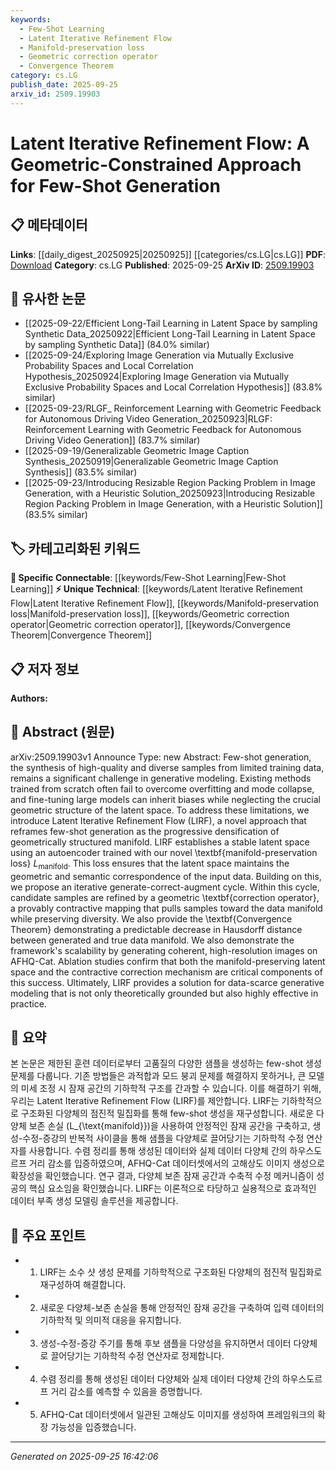 ```yaml
---
keywords:
  - Few-Shot Learning
  - Latent Iterative Refinement Flow
  - Manifold-preservation loss
  - Geometric correction operator
  - Convergence Theorem
category: cs.LG
publish_date: 2025-09-25
arxiv_id: 2509.19903
---
```


<!-- KEYWORD_LINKING_METADATA:
{
  "processed_timestamp": "2025-09-25T16:42:06.789047",
  "vocabulary_version": "1.0",
  "selected_keywords": [
    "Few-Shot Learning",
    "Latent Iterative Refinement Flow",
    "Manifold-preservation loss",
    "Geometric correction operator",
    "Convergence Theorem"
  ],
  "rejected_keywords": [],
  "similarity_scores": {
    "Few-Shot Learning": 0.85,
    "Latent Iterative Refinement Flow": 0.78,
    "Manifold-preservation loss": 0.72,
    "Geometric correction operator": 0.7,
    "Convergence Theorem": 0.68
  },
  "extraction_method": "AI_prompt_based",
  "budget_applied": true,
  "candidates_json": {
    "candidates": [
      {
        "surface": "Few-shot generation",
        "canonical": "Few-Shot Learning",
        "aliases": [
          "Few-shot synthesis"
        ],
        "category": "specific_connectable",
        "rationale": "Few-shot generation is directly related to Few-Shot Learning, which is a trending topic and enhances connectivity with existing knowledge on learning from limited data.",
        "novelty_score": 0.45,
        "connectivity_score": 0.88,
        "specificity_score": 0.8,
        "link_intent_score": 0.85
      },
      {
        "surface": "Latent Iterative Refinement Flow",
        "canonical": "Latent Iterative Refinement Flow",
        "aliases": [
          "LIRF"
        ],
        "category": "unique_technical",
        "rationale": "This is a novel approach introduced in the paper, providing a unique method for few-shot generation.",
        "novelty_score": 0.92,
        "connectivity_score": 0.65,
        "specificity_score": 0.9,
        "link_intent_score": 0.78
      },
      {
        "surface": "Manifold-preservation loss",
        "canonical": "Manifold-preservation loss",
        "aliases": [
          "Manifold loss"
        ],
        "category": "unique_technical",
        "rationale": "This loss function is critical for maintaining geometric and semantic correspondence in the latent space, offering a new technical concept.",
        "novelty_score": 0.85,
        "connectivity_score": 0.6,
        "specificity_score": 0.88,
        "link_intent_score": 0.72
      },
      {
        "surface": "Geometric correction operator",
        "canonical": "Geometric correction operator",
        "aliases": [
          "Correction operator"
        ],
        "category": "unique_technical",
        "rationale": "The operator is a key component of the proposed method, ensuring samples are refined towards the data manifold.",
        "novelty_score": 0.78,
        "connectivity_score": 0.58,
        "specificity_score": 0.85,
        "link_intent_score": 0.7
      },
      {
        "surface": "Convergence Theorem",
        "canonical": "Convergence Theorem",
        "aliases": [
          "Convergence proof"
        ],
        "category": "unique_technical",
        "rationale": "The theorem provides theoretical grounding for the method, ensuring predictable behavior of the model.",
        "novelty_score": 0.7,
        "connectivity_score": 0.55,
        "specificity_score": 0.82,
        "link_intent_score": 0.68
      }
    ],
    "ban_list_suggestions": [
      "synthesis",
      "samples",
      "data manifold"
    ]
  },
  "decisions": [
    {
      "candidate_surface": "Few-shot generation",
      "resolved_canonical": "Few-Shot Learning",
      "decision": "linked",
      "scores": {
        "novelty": 0.45,
        "connectivity": 0.88,
        "specificity": 0.8,
        "link_intent": 0.85
      }
    },
    {
      "candidate_surface": "Latent Iterative Refinement Flow",
      "resolved_canonical": "Latent Iterative Refinement Flow",
      "decision": "linked",
      "scores": {
        "novelty": 0.92,
        "connectivity": 0.65,
        "specificity": 0.9,
        "link_intent": 0.78
      }
    },
    {
      "candidate_surface": "Manifold-preservation loss",
      "resolved_canonical": "Manifold-preservation loss",
      "decision": "linked",
      "scores": {
        "novelty": 0.85,
        "connectivity": 0.6,
        "specificity": 0.88,
        "link_intent": 0.72
      }
    },
    {
      "candidate_surface": "Geometric correction operator",
      "resolved_canonical": "Geometric correction operator",
      "decision": "linked",
      "scores": {
        "novelty": 0.78,
        "connectivity": 0.58,
        "specificity": 0.85,
        "link_intent": 0.7
      }
    },
    {
      "candidate_surface": "Convergence Theorem",
      "resolved_canonical": "Convergence Theorem",
      "decision": "linked",
      "scores": {
        "novelty": 0.7,
        "connectivity": 0.55,
        "specificity": 0.82,
        "link_intent": 0.68
      }
    }
  ]
}
-->

# Latent Iterative Refinement Flow: A Geometric-Constrained Approach for Few-Shot Generation

## 📋 메타데이터

**Links**: [[daily_digest_20250925|20250925]] [[categories/cs.LG|cs.LG]]
**PDF**: [Download](https://arxiv.org/pdf/2509.19903.pdf)
**Category**: cs.LG
**Published**: 2025-09-25
**ArXiv ID**: [2509.19903](https://arxiv.org/abs/2509.19903)

## 🔗 유사한 논문
- [[2025-09-22/Efficient Long-Tail Learning in Latent Space by sampling Synthetic Data_20250922|Efficient Long-Tail Learning in Latent Space by sampling Synthetic Data]] (84.0% similar)
- [[2025-09-24/Exploring Image Generation via Mutually Exclusive Probability Spaces and Local Correlation Hypothesis_20250924|Exploring Image Generation via Mutually Exclusive Probability Spaces and Local Correlation Hypothesis]] (83.8% similar)
- [[2025-09-23/RLGF_ Reinforcement Learning with Geometric Feedback for Autonomous Driving Video Generation_20250923|RLGF: Reinforcement Learning with Geometric Feedback for Autonomous Driving Video Generation]] (83.7% similar)
- [[2025-09-19/Generalizable Geometric Image Caption Synthesis_20250919|Generalizable Geometric Image Caption Synthesis]] (83.5% similar)
- [[2025-09-23/Introducing Resizable Region Packing Problem in Image Generation, with a Heuristic Solution_20250923|Introducing Resizable Region Packing Problem in Image Generation, with a Heuristic Solution]] (83.5% similar)

## 🏷️ 카테고리화된 키워드
**🔗 Specific Connectable**: [[keywords/Few-Shot Learning|Few-Shot Learning]]
**⚡ Unique Technical**: [[keywords/Latent Iterative Refinement Flow|Latent Iterative Refinement Flow]], [[keywords/Manifold-preservation loss|Manifold-preservation loss]], [[keywords/Geometric correction operator|Geometric correction operator]], [[keywords/Convergence Theorem|Convergence Theorem]]

## 📋 저자 정보

**Authors:** 

## 📄 Abstract (원문)

arXiv:2509.19903v1 Announce Type: new 
Abstract: Few-shot generation, the synthesis of high-quality and diverse samples from limited training data, remains a significant challenge in generative modeling. Existing methods trained from scratch often fail to overcome overfitting and mode collapse, and fine-tuning large models can inherit biases while neglecting the crucial geometric structure of the latent space. To address these limitations, we introduce Latent Iterative Refinement Flow (LIRF), a novel approach that reframes few-shot generation as the progressive densification of geometrically structured manifold. LIRF establishes a stable latent space using an autoencoder trained with our novel \textbf{manifold-preservation loss} $L_{\text{manifold}}$. This loss ensures that the latent space maintains the geometric and semantic correspondence of the input data. Building on this, we propose an iterative generate-correct-augment cycle. Within this cycle, candidate samples are refined by a geometric \textbf{correction operator}, a provably contractive mapping that pulls samples toward the data manifold while preserving diversity. We also provide the \textbf{Convergence Theorem} demonstrating a predictable decrease in Hausdorff distance between generated and true data manifold. We also demonstrate the framework's scalability by generating coherent, high-resolution images on AFHQ-Cat. Ablation studies confirm that both the manifold-preserving latent space and the contractive correction mechanism are critical components of this success. Ultimately, LIRF provides a solution for data-scarce generative modeling that is not only theoretically grounded but also highly effective in practice.

## 📝 요약

본 논문은 제한된 훈련 데이터로부터 고품질의 다양한 샘플을 생성하는 few-shot 생성 문제를 다룹니다. 기존 방법들은 과적합과 모드 붕괴 문제를 해결하지 못하거나, 큰 모델의 미세 조정 시 잠재 공간의 기하학적 구조를 간과할 수 있습니다. 이를 해결하기 위해, 우리는 Latent Iterative Refinement Flow (LIRF)를 제안합니다. LIRF는 기하학적으로 구조화된 다양체의 점진적 밀집화를 통해 few-shot 생성을 재구성합니다. 새로운 다양체 보존 손실 \(L_{\text{manifold}}\)을 사용하여 안정적인 잠재 공간을 구축하고, 생성-수정-증강의 반복적 사이클을 통해 샘플을 다양체로 끌어당기는 기하학적 수정 연산자를 사용합니다. 수렴 정리를 통해 생성된 데이터와 실제 데이터 다양체 간의 하우스도르프 거리 감소를 입증하였으며, AFHQ-Cat 데이터셋에서의 고해상도 이미지 생성으로 확장성을 확인했습니다. 연구 결과, 다양체 보존 잠재 공간과 수축적 수정 메커니즘이 성공의 핵심 요소임을 확인했습니다. LIRF는 이론적으로 타당하고 실용적으로 효과적인 데이터 부족 생성 모델링 솔루션을 제공합니다.

## 🎯 주요 포인트

- 1. LIRF는 소수 샷 생성 문제를 기하학적으로 구조화된 다양체의 점진적 밀집화로 재구성하여 해결합니다.
- 2. 새로운 다양체-보존 손실을 통해 안정적인 잠재 공간을 구축하여 입력 데이터의 기하학적 및 의미적 대응을 유지합니다.
- 3. 생성-수정-증강 주기를 통해 후보 샘플을 다양성을 유지하면서 데이터 다양체로 끌어당기는 기하학적 수정 연산자로 정제합니다.
- 4. 수렴 정리를 통해 생성된 데이터 다양체와 실제 데이터 다양체 간의 하우스도르프 거리 감소를 예측할 수 있음을 증명합니다.
- 5. AFHQ-Cat 데이터셋에서 일관된 고해상도 이미지를 생성하여 프레임워크의 확장 가능성을 입증했습니다.


---

*Generated on 2025-09-25 16:42:06*